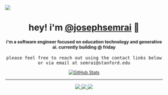 ![](https://media-exp1.licdn.com/dms/image/C4E1BAQEvrGXFdpTAKw/company-background_10000/0/1601244621688?e=1609812000&v=beta&t=-RFeWggHxzqgFtZ7JnczSj-ubtm0kB9DbaK1V6f039s)

<p>
  <h1 align="center">
    <b>hey! i'm <a href="https://github.com/JosephSemrai">@josephsemrai</a> 👋</b>
  </h1>
  <h4 align="center">
    <b>i'm a software engineer focused on education technology and generative ai.</b>
    <b>currently building @ friday</b>
  </h4>
  <p align="center">
    <samp> please feel free to reach out using the contact links below or via email at semrai@stanford.edu</samp>
  </p>
</p>

<p align="center">
  <a href="https://github.com/JosephSemrai">
    <img alt="GitHub Stats" src="https://github-readme-stats.vercel.app/api?username=JosephSemrai&show_icons=true&theme=graywhite&count_private=true&include_all_commits=true" />
  </a>
</p>

<!-- <p align="center">
<img src="https://visitor-badge.laobi.icu/badge?page_id=josephsemrai.visitor-badge" />
</p> -->

-----
<p align="center">
  <a href="https://github.com/JosephSemrai">
    <img src="https://img.shields.io/badge/github-JosephSemrai-211F1F?logo=github&logoColor=white&style=flat-square" />
  </a>
  <a href="https://josephsemrai.com">
    <img src="https://img.shields.io/badge/website-JosephSemrai.com-1BC?logo=react&logoColor=white&style=flat-square" />
  </a>
  <a href="https://www.linkedin.com/in/~joe">
    <img src="https://img.shields.io/badge/linkedin-Joseph Semrai-0072B1?logo=linkedin&style=flat-square" />
  </a>
</p>
